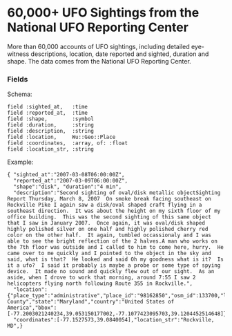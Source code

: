 # 60,000+ UFO Sightings from the National UFO Reporting Center

More than 60,000 accounts of UFO sightings, including detailed eye-witness descriptions, location, date reported and sighted, duration and shape. The data comes from the National UFO Reporting Center.

### Fields

Schema:

    field :sighted_at,   :time
    field :reported_at,  :time
    field :shape,        :symbol
    field :duration,     :string
    field :description,  :string
    field :location,     Wu::Geo::Place
    field :coordinates,  :array, of: :float
    field :location_str, :string

Example:

    { "sighted_at":"2007-03-08T06:00:00Z",
      "reported_at":"2007-03-09T06:00:00Z",
      "shape":"disk", "duration":"4 min",
      "description":"Second sighting of oval/disk metallic objectSighting Report Thursday, March 8, 2007  On smoke break facing southeast on Rockville Pike I again saw a disk/oval shaped craft flying in a southeast direction.  It was about the height on my sixth floor of my office building.  This was the second sighting of this same object that I saw in January 2007.  Once again, it was oval/disk shaped highly polished silver on one half and highly polished cherry red color on the other half.  It again, tumbled occassionaly and I was able to see the bright reflection of the 2 halves.A man who works on the 7th floor was outside and I called to him to come here, hurry.  He came over to me quickly and I pointed to the object in the sky and said, what is that?  He looked and said Oh my goodness what is it?  Is it a ufo?  I said it probably is maybe a probe or some type of spying device.  It made no sound and quickly flew out of our sight.  As an aside, when I drove to work that morning, around 7:55 I saw 2 helicopters flying north following Route 355 in Rockville.",
      "location":{"place_type":"administrative","place_id":"98162850","osm_id":133700,"latitude":39.0840054,"longitude":-77.1527573,"city":"Rockville","county":"Montgomery County","state":"Maryland","country":"United States of America","bbox":[-77.2003021240234,39.053150177002,-77.1077423095703,39.1204452514648]},
      "coordinates":[-77.1527573,39.0840054],"location_str":"Rockville, MD",}

